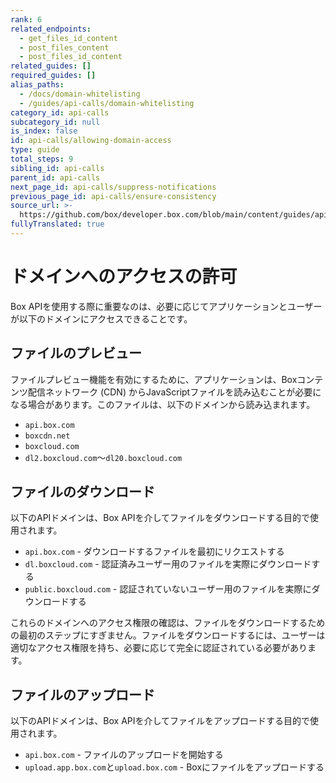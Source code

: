 ```yaml
---
rank: 6
related_endpoints:
  - get_files_id_content
  - post_files_content
  - post_files_id_content
related_guides: []
required_guides: []
alias_paths:
  - /docs/domain-whitelisting
  - /guides/api-calls/domain-whitelisting
category_id: api-calls
subcategory_id: null
is_index: false
id: api-calls/allowing-domain-access
type: guide
total_steps: 9
sibling_id: api-calls
parent_id: api-calls
next_page_id: api-calls/suppress-notifications
previous_page_id: api-calls/ensure-consistency
source_url: >-
  https://github.com/box/developer.box.com/blob/main/content/guides/api-calls/allowing-domain-access.md
fullyTranslated: true
---
```

# ドメインへのアクセスの許可

Box APIを使用する際に重要なのは、必要に応じてアプリケーションとユーザーが以下のドメインにアクセスできることです。

## ファイルのプレビュー

ファイルプレビュー機能を有効にするために、アプリケーションは、Boxコンテンツ配信ネットワーク (CDN) からJavaScriptファイルを読み込むことが必要になる場合があります。このファイルは、以下のドメインから読み込まれます。

* `api.box.com`
* `boxcdn.net`
* `boxcloud.com`
* `dl2.boxcloud.com`～`dl20.boxcloud.com`

## ファイルのダウンロード

以下のAPIドメインは、Box APIを介してファイルをダウンロードする目的で使用されます。

* `api.box.com` - ダウンロードするファイルを最初にリクエストする
* `dl.boxcloud.com` - 認証済みユーザー用のファイルを実際にダウンロードする
* `public.boxcloud.com` - 認証されていないユーザー用のファイルを実際にダウンロードする

<Message type="warning">

これらのドメインへのアクセス権限の確認は、ファイルをダウンロードするための最初のステップにすぎません。ファイルをダウンロードするには、ユーザーは適切なアクセス権限を持ち、必要に応じて完全に認証されている必要があります。

</Message>

## ファイルのアップロード

以下のAPIドメインは、Box APIを介してファイルをアップロードする目的で使用されます。

* `api.box.com` - ファイルのアップロードを開始する
* `upload.app.box.com`と`upload.box.com` - Boxにファイルをアップロードする
